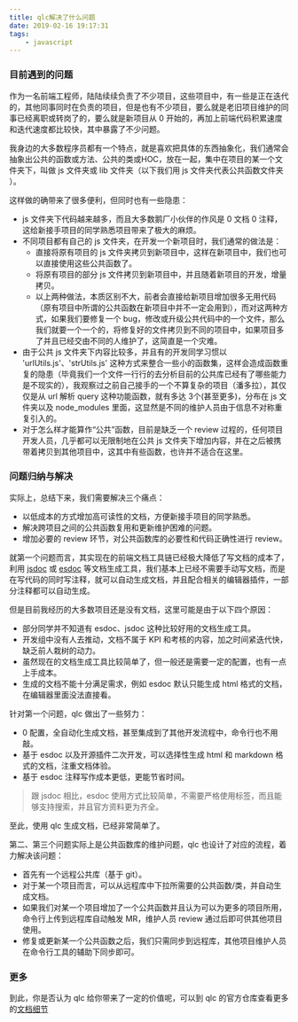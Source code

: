 ```yaml
---
title: qlc解决了什么问题
date: 2019-02-16 19:17:31
tags:
    - javascript
---
```


### 目前遇到的问题

作为一名前端工程师，陆陆续续负责了不少项目，这些项目中，有一些是正在迭代的，其他同事同时在负责的项目，但是也有不少项目，要么就是老旧项目维护的同事已经离职或转岗了的，要么就是新项目从 0 开始的，再加上前端代码积累速度和迭代速度都比较快，其中暴露了不少问题。

我身边的大多数程序员都有一个特点，就是喜欢把具体的东西抽象化，我们通常会抽象出公共的函数或方法、公共的类或HOC，放在一起，集中在项目的某一个文件夹下，叫做 js 文件夹或 lib 文件夹（以下我们用 js 文件夹代表公共函数文件夹 ）。

这样做的确带来了很多便利，但同时也有一些隐患：

* js 文件夹下代码越来越多，而且大多数鹅厂小伙伴的作风是 0 文档 0 注释，这给新接手项目的同学熟悉项目带来了极大的麻烦。
* 不同项目都有自己的 js 文件夹，在开发一个新项目时，我们通常的做法是：
	* 直接将原有项目的 js 文件夹拷贝到新项目中，这样在新项目中，我们也可以直接使用这些公共函数了。
	* 将原有项目的部分 js 文件拷贝到新项目中，并且随着新项目的开发，增量拷贝。
	* 以上两种做法，本质区别不大，前者会直接给新项目增加很多无用代码（原有项目中所谓的公共函数在新项目中并不一定会用到），而对这两种方式，如果我们要修复一个 bug，修改或升级公共代码中的一个文件，那么我们就要一个一个的，将修复好的文件拷贝到不同的项目中，如果项目多了并且已经交由不同的人维护了，这简直是一个灾难。
* 由于公共 js 文件夹下内容比较多，并且有的开发同学习惯以 'urlUtils.js'、'strUtils.js' 这种方式来整合一些小的函数集，这样会造成函数重复的隐患（毕竟我们一个文件一行行的去分析目前的公共库已经有了哪些能力是不现实的），我观察过之前自己接手的一个不算复杂的项目（潘多拉），其仅仅是从 url 解析 query 这种功能函数，就有多达 3个(甚至更多)，分布在 js 文件夹以及 node_modules 里面，这显然是不同的维护人员由于信息不对称重复引入的。
* 对于怎么样才能算作“公共”函数，目前是缺乏一个 review 过程的，任何项目开发人员，几乎都可以无限制地在公共 js 文件夹下增加内容，并在之后被携带着拷贝到其他项目中，这其中有些函数，也许并不适合在这里。

### 问题归纳与解决

实际上，总结下来，我们需要解决三个痛点：

* 以低成本的方式增加高可读性的文档，方便新接手项目的同学熟悉。
* 解决跨项目之间的公共函数复用和更新维护困难的问题。
* 增加必要的 review 环节，对公共函数库的必要性和代码正确性进行 review。

就第一个问题而言，其实现在的前端文档工具链已经极大降低了写文档的成本了，利用 [jsdoc](http://usejsdoc.org/) 或 [esdoc](https://esdoc.org/) 等文档生成工具，我们基本上已经不需要手动写文档，而是在写代码的同时写注释，就可以自动生成文档，并且配合相关的编辑器插件，一部分注释都可以自动生成。

但是目前我经历的大多数项目还是没有文档，这里可能是由于以下四个原因：

* 部分同学并不知道有 esdoc、jsdoc 这种比较好用的文档生成工具。
* 开发组中没有人去推动，文档不属于 KPI 和考核的内容，加之时间紧迭代快，缺乏前人栽树的动力。
* 虽然现在的文档生成工具比较简单了，但一般还是需要一定的配置，也有一点上手成本。
* 生成的文档不能十分满足需求，例如 esdoc 默认只能生成 html 格式的文档，在编辑器里面没法直接看。

针对第一个问题，qlc 做出了一些努力：

* 0 配置，全自动化生成文档，甚至集成到了其他开发流程中，命令行也不用敲。
* 基于 esdoc 以及开源插件二次开发，可以选择性生成 html 和 markdown 格式的文档，注重文档体验。
* 基于 esdoc 注释写作成本更低，更能节省时间。

>跟 jsdoc 相比，esdoc 使用方式比较简单，不需要严格使用标签，而且能够支持搜索，并且官方资料更为齐全。

至此，使用 qlc 生成文档，已经非常简单了。

第二、第三个问题实际上是公共函数库的维护问题，qlc 也设计了对应的流程，着力解决该问题：

* 首先有一个远程公共库（基于 git）。
* 对于某一个项目而言，可以从远程库中下拉所需要的公共函数/类，并自动生成文档。
* 如果我们对某一个项目增加了一个公共函数并且认为可以为更多的项目所用，命令行上传到远程库自动触发 MR，维护人员 review 通过后即可供其他项目使用。
* 修复或更新某一个公共函数之后，我们只需同步到远程库，其他项目维护人员在命令行工具的辅助下同步即可。

### 更多

到此，你是否认为 qlc 给你带来了一定的价值呢，可以到 qlc 的官方仓库查看更多的[文档细节](https://git.code.oa.com/qlc/qlc)





